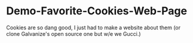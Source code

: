 # Demo-Favorite-Cookies-Web-Page

Cookies are so dang good, I just had to make a website about them (or clone Galvanize's open source one but w/e we Gucci.)